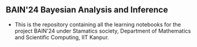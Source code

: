 ## BAIN'24 Bayesian Analysis and Inference
- This is the repository containing all the learning notebooks for the project BAIN'24 under Stamatics society, Department of Mathematics and Scientific Computing, IIT Kanpur.
